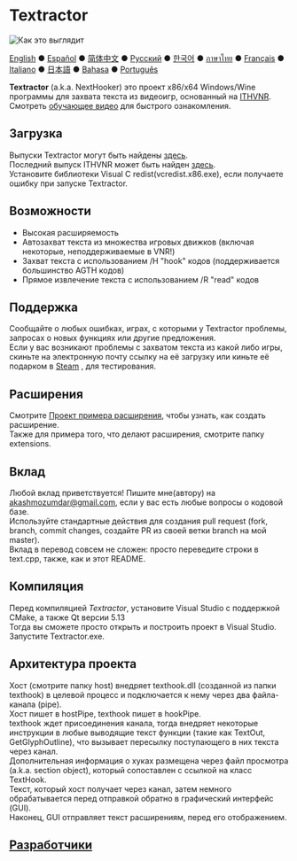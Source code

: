 # Textractor

![Как это выглядит](screenshot.png)

[English](README.md) ● [Español](README_ES.md) ● [简体中文](README_SC.md) ● [Русский](README_RU.md) ● [한국어](README_KR.md) ● [ภาษาไทย](README_TH.md) ● [Français](README_FR.md) ● [Italiano](README_IT.md) ● [日本語](README_JP.md) ● [Bahasa](README_ID.md) ● [Português](README_PT.md)

**Textractor** (a.k.a. NextHooker) это проект x86/x64 Windows/Wine программы для захвата текста из видеоигр, основанный на [ITHVNR](https://web.archive.org/web/20160202084144/http://www.hongfire.com/forum/showthread.php/438331-ITHVNR-ITH-with-the-VNR-engine).<br>
Смотреть [обучающее видео](https://tinyurl.com/textractor-tutorial) для быстрого ознакомления.

## Загрузка

Выпуски Textractor могут быть найдены [здесь](https://github.com/Artikash/Textractor/releases).<br>
Последний выпуск ITHVNR может быть найден [здесь](https://drive.google.com/open?id=13aHF4uIXWn-3YML_k2YCDWhtGgn5-tnO).<br>
Установите библиотеки Visual C redist(vcredist.x86.exe), если получаете ошибку при запуске Textractor.

## Возможности

- Высокая расширяемость
- Автозахват текста из множества игровых движков (включая некоторые, неподдерживаемые в VNR!)
- Захват текста с использованием /H "hook" кодов (поддерживается большинство AGTH кодов)
- Прямое извлечение текста с использованием /R "read" кодов

## Поддержка

Сообщайте о любых ошибках, играх, с которыми у Textractor проблемы, запросах о новых функциях или другие предложения.<br>
Если у вас возникают проблемы с захватом текста из какой либо игры, скиньте на электронную почту ссылку на её загрузку или киньте её подарком в [Steam](https://steamcommunity.com/profiles/76561198097566313/) , для тестирования.

## Расширения

Смотрите [Проект примера расширения](https://github.com/Artikash/ExampleExtension), чтобы узнать, как создать расширение.<br>
Также для примера того, что делают расширения, смотрите папку extensions. 

## Вклад

Любой вклад приветствуется! Пишите мне(автору) на akashmozumdar@gmail.com, если у вас есть любые вопросы о кодовой базе.<br>
Используйте стандартные действия для создания pull request (fork, branch, commit changes, создайте PR из своей ветки branch на мой master).<br>
Вклад в перевод совсем не сложен: просто переведите строки в text.cpp, также, как и этот README.

## Компиляция

Перед компиляцией *Textractor*, установите Visual Studio с поддержкой CMake, а также Qt версии 5.13<br>
Тогда вы сможете просто открыть и построить проект в Visual Studio. Запустите Textractor.exe.

## Архитектура проекта

Хост (смотрите папку host) внедряет texthook.dll (созданной из папки texthook) в целевой процесс и подключается к нему через два файла-канала (pipe).<br>
Хост пишет в hostPipe, texthook пишет в hookPipe.<br>
texthook ждет присоединения канала, тогда внедряет некоторые инструкции в любые выводящие текст функции (такие как TextOut, GetGlyphOutline), что вызывает пересылку поступающего в них текста через канал.<br>
Дополнительная информация о хуках размещена через файл просмотра (a.k.a. section object), который сопоставлен с ссылкой на класс TextHook.<br>
Текст, который хост получает через канал, затем немного обрабатывается перед отправкой обратно в графический интерфейс (GUI).<br>
Наконец, GUI отправляет текст расширениям, перед его отображением.

## [Разработчики](CREDITS.md)
